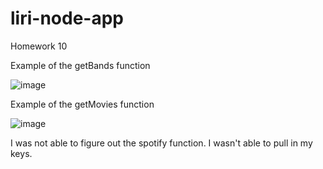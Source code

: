 # liri-node-app
Homework 10

Example of the getBands function

![image](https://user-images.githubusercontent.com/53911387/68552484-2ca6b500-03dd-11ea-9780-33596787b837.png)




Example of the getMovies function


![image](https://user-images.githubusercontent.com/53911387/68552522-89a26b00-03dd-11ea-9661-107ab8f3a933.png)




I was not able to figure out the spotify function. I wasn't able to pull in my keys.